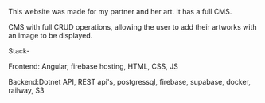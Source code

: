 This website was made for my partner and her art. It has a full CMS.

CMS with full CRUD operations, allowing the user to add their artworks with an image to be displayed.

Stack-

Frontend: Angular, firebase hosting, HTML, CSS, JS

Backend:Dotnet API, REST api's, postgressql, firebase, supabase, docker, railway, S3